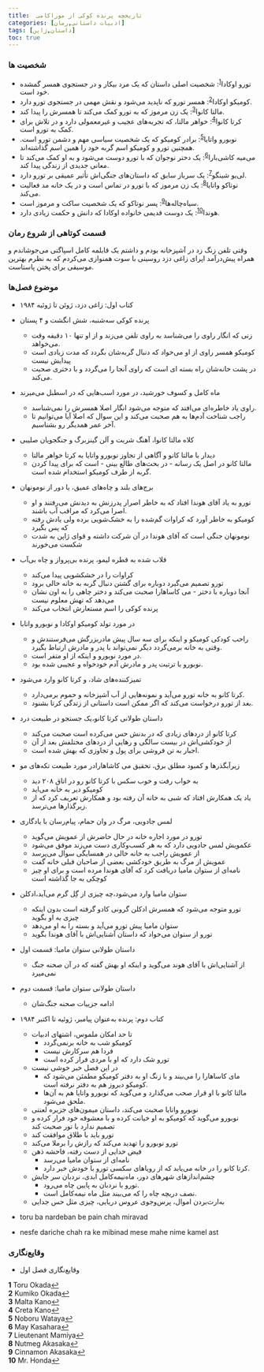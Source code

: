 ```yaml
---
title:  تاریخچه پرنده کوکی از موراکامی
categories: [ادبیات داستانی,رمان]
tags: [داستان,ژاپن]
toc: true
---
```


### شخصیت ها
- تورو اوکادا<sup id="a1">[1](#f1)</sup>: شخصیت اصلی داستان که یک مرد بیکار و در جستجوی همسر گمشده خود است.
- کومیکو اوکادا<sup id="a2">[2](#f2)</sup>: همسر تورو که ناپدید می‌شود و نقش مهمی در جستجوی تورو دارد.
- مالتا کانوا<sup id="a3">[3](#f3)</sup>: یک زن مرموز که به تورو کمک می‌کند تا همسرش را پیدا کند.
- کرتا کانوا<sup id="a4">[4](#f4)</sup>: خواهر مالتا، که تجربه‌های عجیب و غیرمعمولی دارد و در تلاش برای کمک به تورو است.
- نوبورو واتایا<sup id="a5">[5](#f5)</sup>: برادر کومیکو که یک شخصیت سیاسی مهم و دشمن تورو است. همچنین تورو و کومیکو اسم گربه خود را همین اسم گذاشته‌اند.
- می‌میه کاشی‌بارا<sup id="a6">[6](#f6)</sup>: یک دختر نوجوان که با تورو دوست می‌شود و به او کمک می‌کند تا معانی جدیدی از زندگی پیدا کند.
- لی‌یو شینگو<sup id="a7">[7](#f7)</sup>: یک سرباز سابق که داستان‌های جنگی‌اش تأثیر عمیقی بر تورو دارد.
- نوتاکو واتایا<sup id="a8">[8](#f8)</sup>: یک زن مرموز که با تورو در تماس است و در یک خانه مد فعالیت می‌کند.
- سیاه‌چاله‌ها<sup id="a9">[9](#f9)</sup>: پسر نوتاکو که یک شخصیت ساکت و مرموز است.
- هوندا<sup id="a10">[10](#f10)</sup>: یک دوست قدیمی خانواده اوکادا که دانش و حکمت زیادی دارد.

### قسمت کوتاهی از شروع رمان
وقتی تلفن زنگ زد در آشپزخانه بودم و داشتم یک قابلمه کامل اسپاگتی می‌جوشاندم و همراه پیش‌درآمد اپرای زاغی دزد روسینی با سوت همنوازی می‌کردم که به نظرم بهترین موسیقی برای پختن پاستاست.

### موضوع فصل‌ها

-  کتاب اول: زاغی دزد، ژوئن تا ژوئیه ۱۹۸۴
  - پرنده کوکی سه‌شنبه، شش انگشت و ۴ پستان
    - زنی که انگار راوی را می‌شناسد به راوی تلفن می‌زند و از او تنها ۱۰ دقیفه وقت می‌خواهد.
    - کومیکو همسر راوی از او می‌خواد که دنبال گربه‌شان بگردد که مدت زیادی است پیدایش نیست
    - در پشت خانه‌شان راه بسته ای‌ است که راوی آنجا را می‌گردد و با دختری صحبت می‌کند.
  - ماه کامل و کسوف خورشید، در مورد اسب‌هایی که در اسطبل می‌میرند
    - راوی یاد خاطره‌ای می‌افتد که متوجه می‌شود انگار اصلا همسرش را نمی‌شناسد.
    - راجب شناخت آدم‌ها به هم صحبت می‌کند و این سوال که اصلا آیا می‌توانیم تا آخر عمر همدیگر رو بشناسیم.
  - کلاه مالتا کانوا، آهنگ شربت و آلن گینزبرگ و جنگجویان صلیبی
    - دیدار با مالتا کانو و آگاهی از تجاوز نوبورو واتایا به کرتا خواهر مالتا
    - مالتا کانو در اصل یک رسانه - در بحث‌های طالع بینی - است که برای پیدا کردن گربه از طرف کومیکو استخدام شده است.
  - برج‌های بلند و چاه‌های عمیق، یا دور از نومونهان
    - تورو به یاد آقای هوندا افتاد که به خاطر اصرار پدرزنش به دیدنش می‌رفتند و او اصرا می‌کرد که مراقب آب باشند.
    - کومیکو به خاطر آورد که کراوات گم‌شده را به خشک‌شویی برده ولی یادش رفته که پس بگیرد
    - نومونهان جنگی است که آقای هوندا در آن شرکت داشته و قوای ژاپن به شدت شکست می‌خورند
  - قلاب شده به قطره لیمو، پرنده بی‌پرواز و چاه ‌بی‌آب
    - کراوات را در خشکشویی پیدا می‌کند
    - تورو تصمیم می‌گیرد دوباره برای گشتن دنبال گربه به خانه خالی برود
    - آنجا دوباره با دختر - می کاساهارا صحبت می‌کند و دختر چاهی را به اون نشان می‌دهد که تهش معلوم نیست
    - پرنده کوکی را اسم مستعارش انتخاب می‌کند
  - در مورد تولد کومیکو اوکادا و نوبورو واتابا
    - راحب کودکی کومیکو و اینکه برای سه سال پیش مادربزرگش می‌فرستندش و وقتی به خانه برمی‌گردد دیگر نمی‌تواند با پدر و مادرش ارتباط بگیرد.
    - در مورد نوبورو و اینکه از او متفر است.
    - نوبورو با ترتبت پدر و مادرش آدم خودخواه و عجیبی شده بود.
  - تمیزکننده‌های شاد، و کرتا کانو وارد می‌شود
    - کرتا کانو به خانه تورو می‌آید و نمونه‌هایی از آب آشپزخانه و حموم برمی‌دارد.
    - بعد از تورو درخواست می‌کند که اگر ممکن است داستانی از زتدگی کرتا بشنود. 
  - داستان طولانی کرتا کانو،‌یک جستجو در طبیعت درد
    - کرتا کانو از درد‌های زیادی که در بدنش حس می‌کرده است صحبت می‌کند
    - از خودکشی‌اش در بیست سالگی و رهایی از درد‌های مختلفش بعد از آن
    - اجبار به تن فروشی برای پول و تجاوزی که بهش شده است.
  - زیرآبگذرها و کمبود مطلق برق، تحقیق می کاشاهارادر مورد طبیعت تکه‌های مو
    - به خواب رفت و خوب سکس با کرتا کانو رو  در اتاق ۲۰۸ دید
    - کومیکو دیر به خانه می‌اید
    - یاد یک همکارش افتاد که شبی به خانه آن رفته بود و همکارش تعریف کرد که از زیرگذار‌ها می‌ترسد.
  - لمس جادویی، مرگ در وان حمام، پیام‌رسان با یادگاری
    - تورو در مورد اجاره خانه در حال حاضرش از عمویش می‌گوید
    - عکمویش لمس جادویی دارد که به هر کسب‌وکاری دست می‌زند موفق می‌شود
    - از عمویش راجب به خانه‌ خالی در همسایگی سوال می‌پرسد
    - عمویش از مرگ به طریق خودکشی بعضی از صاحبان قبلی خانه گفت
    - نامه‌ای از ستوان مامیا دریافت کرد که آقای هوندا مرده است و برای او چیز کوچکی به جا گذاشته است
  - ستوان مامیا وارد می‌شود،‌چه چیزی از گِل گرم می‌آید،‌ادکلن
    - تورو متوجه می‌شود که همسرش ادکلن گرونی کادو گرفته است بدون اینکه چیزی به او بگوید
    - ستوان مامیا پیش تورو می‌آید و بسته را به او می‌دهد 
    - تورو از ستوان می‌خواد که داستان آشنایی‌اش با آقای هوندا بگوید
  - داستان طولانی ستوان مامیا: قسمت اول
    - از آشنایی‌اش با آقای هوند می‌گوید و اینکه او بهش گفته که در آن صحنه جنگ نمی‌میرد
  - داستان طولانی ستوان مامیا: قسمت دوم
    - ادامه جزییات صحنه جنگ‌شان
- کتاب دوم: پرنده به‌عنوان پیامبر، ژوئیه تا اکتبر ۱۹۸۴
  - تا حد امکان ملموس، اشتهای ادبیات
    - کومیکو شب به خانه برنمی‌گردد
    - فردا هم سرکارش نیست
    - تورو شک دارد که او با مردی فرار کرده است
  - در این فصل خبر خوشی نیست
    - مای کاساهارا را می‌بیند و با زنگ او به دفتر کومیکو مطمئن می‌شود که کومیکو دیروز هم به دفتر نرفته است.
    -  مالتا کانو با او قرار صحب می‌گذارد و می‌گوید که نوبورو واتایا هم به آن‌ها ملحق می‌شود.
  -  نوبورو واتایا صحبت می‌کند، داستان میمون‌های جزیره لعنتی
    - نوبورو می‌گوید که کومیکو به او خیانت کرده و با معشوقه خود فرار کرده و تصمیم ندارد با تور صحبت کند
    - تورو باید با طلاق موافقت کند
    - تورو نوبورو را تهدید می‌کند که رازش را برملا می‌کند
  - فیض خدایی از دست رفته،‌ فاحشه ذهن
    - نامه‌ای از ستوان مامیا می‌رسد
    - کرتا کانو را در خانه می‌یابد که از رویاهای سکسی تورو با خودش خبر دارد.
  - چشم‌انداز‌های شهرهای دور، ماه‌نیمه‌کامل ابدی، نردبان سر جایش
    - تورو با نردبان به پایین چاه می‌رود.
    - نصف دریچه چاه را که می‌بیند مثل ماه نیمه‌کامل است.
  - به‌ارث‌بردن اموال، پرس‌و‌جوی عروس دریایی، چیزی مثل حس جدایی
 

 - toru ba nardeban be pain chah miravad 
- nesfe dariche chah ra ke mibinad mese mahe nime kamel ast

### وقایع‌نگاری
- وقایع‌نگاری فصل اول


<b id="f1">1</b> <span class="footnote">Toru Okada</span>[↩](#a1)
<br><b id="f2">2</b> <span class="footnote">Kumiko Okada</span>[↩](#a2)
<br><b id="f3">3</b> <span class="footnote">Malta Kano</span>[↩](#a3)
<br><b id="f4">4</b> <span class="footnote">Creta Kano</span>[↩](#a4)
<br><b id="f5">5</b> <span class="footnote">Noboru Wataya</span>[↩](#a5)
<br><b id="f6">6</b> <span class="footnote">May Kasahara</span>[↩](#a6)
<br><b id="f7">7</b> <span class="footnote">Lieutenant Mamiya</span>[↩](#a7)
<br><b id="f8">8</b> <span class="footnote">Nutmeg Akasaka</span>[↩](#a8)
<br><b id="f9">9</b> <span class="footnote">Cinnamon Akasaka</span>[↩](#a9)
<br><b id="f10">10</b> <span class="footnote">Mr. Honda</span>[↩](#a10)